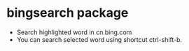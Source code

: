 # bingsearch package

* Search highlighted word in cn.bing.com
* You can search selected word using shortcut ctrl-shift-b.
